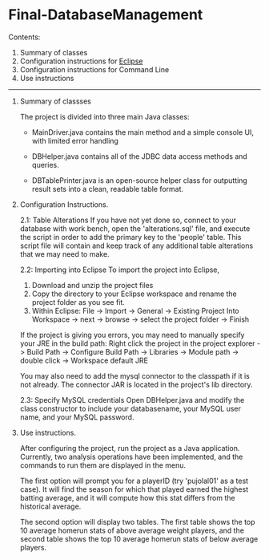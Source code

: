 # Final-DatabaseManagement

Contents:
1. Summary of classes
2. Configuration instructions for [Eclipse](https://www.eclipse.org/downloads/)
3. Configuration instructions for Command Line
4. Use instructions
---------------------------------
1. Summary of classses

    The project is divided into three main Java classes: 
      * MainDriver.java contains the main method and a simple console UI, with limited error handling

      * DBHelper.java contains all of the JDBC data access methods and queries. 

      * DBTablePrinter.java is an open-source helper class for outputting result sets into a clean, readable table format.

2. Configuration Instructions.

   2.1: Table Alterations
   If you have not yet done so, connect to your database with work bench, open the 'alterations.sql' file, and execute the script in order to add the primary key to the 'people' table. This script file will contain and keep track of any additional table alterations that we may need to make.

   2.2: Importing into Eclipse
   To import the project into Eclipse, 
     1. Download and unzip the project files 
     2. Copy the directory to your Eclipse workspace and rename the project folder as you see fit.
     3. Within Eclipse: File -> Import -> General -> Existing Project Into Workspace -> next -> browse -> select the project folder -> Finish
  
     If the project is giving you errors, you may need to manually specify your JRE in the build path: Right click the project in the project explorer -> Build Path -> Configure Build Path -> Libraries -> Module path -> double click -> Workspace default JRE

     You may also need to add the mysql connector to the classpath if it is not already. The connector JAR is located in the project's lib directory.

   2.3: Specify MySQL credentials
    Open DBHelper.java and modify the class constructor to include your databasename, your MySQL user name, and your MySQL password.

3. Use instructions.

   After configuring the project, run the project as a Java application. Currently, two analysis operations have been implemented, and the commands to run them are displayed in the menu.

   The first option will prompt you for a playerID (try 'pujolal01' as a test case). It will find the season for which that played earned the highest batting average, and it will compute how this stat differs from the historical average.

   The second option will display two tables. The first table shows the top 10 average homerun stats of above average weight players, and the second table shows the top 10 average homerun stats of below average players. 
